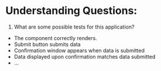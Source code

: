# Understanding Questions:
1. What are some possible tests for this application?
* The component correctly renders.
* Submit button submits data
* Confirmation window appears when data is submitted
* Data displayed upon confirmation matches data submitted
* ...